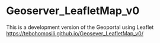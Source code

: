 # Geoserver_LeafletMap_v0
This is a development version of the Geoportal using Leaflet 
https://tebohomosili.github.io/Geosever_LeafletMap_v0/
